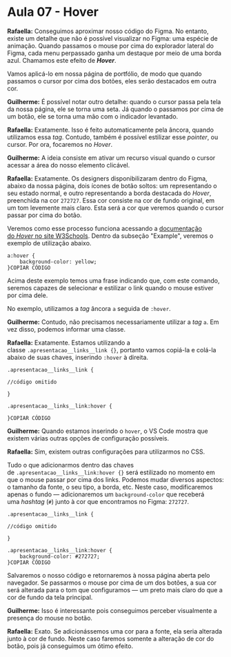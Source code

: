 # Aula 07 - Hover

**Rafaella:** Conseguimos aproximar nosso código do Figma. No entanto, existe um detalhe que não é possível visualizar no Figma: uma espécie de animação. Quando passamos o mouse por cima do explorador lateral do Figma, cada menu perpassado ganha um destaque por meio de uma borda azul. Chamamos este efeito de ***Hover***.

Vamos aplicá-lo em nossa página de portfólio, de modo que quando passamos o cursor por cima dos botões, eles serão destacados em outra cor.

**Guilherme:** É possível notar outro detalhe: quando o cursor passa pela tela da nossa página, ele se torna uma seta. Já quando o passamos por cima de um botão, ele se torna uma mão com o indicador levantado.

**Rafaella:** Exatamente. Isso é feito automaticamente pela âncora, quando utilizamos essa *tag*. Contudo, também é possível estilizar esse *pointer*, ou cursor. Por ora, focaremos no *Hover*.

**Guilherme:** A ideia consiste em ativar um recurso visual quando o cursor acessar a área do nosso elemento clicável.

**Rafaella:** Exatamente. Os designers disponibilizaram dentro do Figma, abaixo da nossa página, dois ícones de botão soltos: um representando o seu estado normal, e outro representando a borda destacada do *Hover*, preenchida na cor `272727`. Essa cor consiste na cor de fundo original, em um tom levemente mais claro. Esta será a cor que veremos quando o cursor passar por cima do botão.

Veremos como esse processo funciona acessando a [documentação do *Hover* no site W3Schools](https://www.w3schools.com/cssref/sel_hover.php). Dentro da subseção "Example", veremos o exemplo de utilização abaixo.

```
a:hover {
    background-color: yellow;
}COPIAR CÓDIGO
```

Acima deste exemplo temos uma frase indicando que, com este comando, seremos capazes de selecionar e estilizar o link quando o mouse estiver por cima dele.

No exemplo, utilizamos a *tag* âncora `a` seguida de `:hover`.

**Guilherme:** Contudo, não precisamos necessariamente utilizar a *tag* `a`. Em vez disso, podemos informar uma classe.

**Rafaella:** Exatamente. Estamos utilizando a classe `.apresentacao__links__link {}`, portanto vamos copiá-la e colá-la abaixo de suas chaves, inserindo `:hover` à direita.

```
.apresentacao__links__link {

//código omitido

}

.apresentacao__links__link:hover {

}COPIAR CÓDIGO
```

**Guilherme:** Quando estamos inserindo o `hover`, o VS Code mostra que existem várias outras opções de configuração possíveis.

**Rafaella:** Sim, existem outras configurações para utilizarmos no CSS.

Tudo o que adicionarmos dentro das chaves de `.apresentacao__links__link:hover {}` será estilizado no momento em que o mouse passar por cima dos links. Podemos mudar diversos aspectos: o tamanho da fonte, o seu tipo, a borda, etc. Neste caso, modificaremos apenas o fundo — adicionaremos um `background-color` que receberá uma *hashtag* (`#`) junto à cor que encontramos no Figma: `272727`.

```
.apresentacao__links__link {

//código omitido

}

.apresentacao__links__link:hover {
    background-color: #272727;
}COPIAR CÓDIGO
```

Salvaremos o nosso código e retornaremos à nossa página aberta pelo navegador. Se passarmos o mouse por cima de um dos botões, a sua cor será alterada para o tom que configuramos — um preto mais claro do que a cor de fundo da tela principal.

**Guilherme:** Isso é interessante pois conseguimos perceber visualmente a presença do mouse no botão.

**Rafaella:** Exato. Se adicionássemos uma cor para a fonte, ela seria alterada junto à cor de fundo. Neste caso faremos somente a alteração de cor do botão, pois já conseguimos um ótimo efeito.